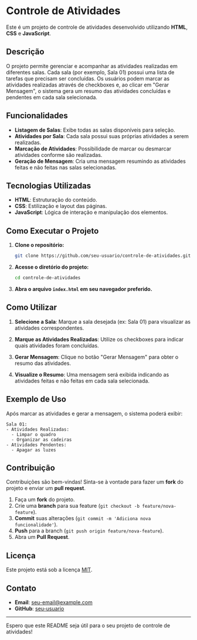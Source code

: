 # Controle de Atividades

Este é um projeto de controle de atividades desenvolvido utilizando **HTML**, **CSS** e **JavaScript**.

## Descrição

O projeto permite gerenciar e acompanhar as atividades realizadas em diferentes salas. Cada sala (por exemplo, Sala 01) possui uma lista de tarefas que precisam ser concluídas. Os usuários podem marcar as atividades realizadas através de checkboxes e, ao clicar em "Gerar Mensagem", o sistema gera um resumo das atividades concluídas e pendentes em cada sala selecionada.

## Funcionalidades

- **Listagem de Salas**: Exibe todas as salas disponíveis para seleção.
- **Atividades por Sala**: Cada sala possui suas próprias atividades a serem realizadas.
- **Marcação de Atividades**: Possibilidade de marcar ou desmarcar atividades conforme são realizadas.
- **Geração de Mensagem**: Cria uma mensagem resumindo as atividades feitas e não feitas nas salas selecionadas.

## Tecnologias Utilizadas

- **HTML**: Estruturação do conteúdo.
- **CSS**: Estilização e layout das páginas.
- **JavaScript**: Lógica de interação e manipulação dos elementos.

## Como Executar o Projeto

1. **Clone o repositório:**

   ```bash
   git clone https://github.com/seu-usuario/controle-de-atividades.git
   ```

2. **Acesse o diretório do projeto:**

   ```bash
   cd controle-de-atividades
   ```

3. **Abra o arquivo `index.html` em seu navegador preferido.**

## Como Utilizar

1. **Selecione a Sala**: Marque a sala desejada (ex: Sala 01) para visualizar as atividades correspondentes.

2. **Marque as Atividades Realizadas**: Utilize os checkboxes para indicar quais atividades foram concluídas.

3. **Gerar Mensagem**: Clique no botão "Gerar Mensagem" para obter o resumo das atividades.

4. **Visualize o Resumo**: Uma mensagem será exibida indicando as atividades feitas e não feitas em cada sala selecionada.

## Exemplo de Uso

Após marcar as atividades e gerar a mensagem, o sistema poderá exibir:

```
Sala 01:
- Atividades Realizadas:
  - Limpar o quadro
  - Organizar as cadeiras
- Atividades Pendentes:
  - Apagar as luzes
```

## Contribuição

Contribuições são bem-vindas! Sinta-se à vontade para fazer um **fork** do projeto e enviar um **pull request**.

1. Faça um **fork** do projeto.
2. Crie uma **branch** para sua feature (`git checkout -b feature/nova-feature`).
3. **Commit** suas alterações (`git commit -m 'Adiciona nova funcionalidade'`).
4. **Push** para a branch (`git push origin feature/nova-feature`).
5. Abra um **Pull Request**.

## Licença

Este projeto está sob a licença [MIT](LICENSE).

## Contato

- **Email**: seu-email@example.com
- **GitHub**: [seu-usuario](https://github.com/seu-usuario)

---

Espero que este README seja útil para o seu projeto de controle de atividades!
